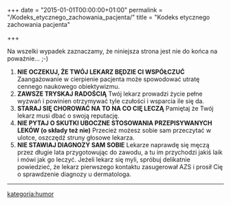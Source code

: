 +++
date = "2015-01-01T00:00:00+01:00"
permalink = "/Kodeks_etycznego_zachowania_pacjenta/"
title = "Kodeks etycznego zachowania pacjenta"

+++

Na wszelki wypadek zaznaczamy, że niniejsza strona jest nie do końca na poważnie... ;-)

1.  **NIE OCZEKUJ, ŻE TWÓJ LEKARZ BĘDZIE CI WSPÓŁCZUĆ**
    Zaangażowanie w cierpienie pacjenta może spowodować utratę cennego naukowego obiektywizmu.
2.  **ZAWSZE TRYSKAJ RADOŚCIĄ**
    Twój lekarz prowadzi życie pełne wyzwań i powinien otrzymywać tyle czułości i wsparcia ile się da.
3.  **STARAJ SIĘ CHOROWAĆ NA TO NA CO CIĘ LECZĄ**
     Pamiętaj że Twój lekarz musi dbać o swoją reputację.
4.  **NIE PYTAJ O SKUTKI UBOCZNE STOSOWANIA PRZEPISYWANYCH LEKÓW (o składy też nie)**
    Przecież możesz sobie sam przeczytać w ulotce, oszczędź struny głosowe lekarza.
5.  **NIE STAWIAJ DIAGNOZY SAM SOBIE**
    Lekarze naprawdę się męczą przez długie lata przygotowując do zawodu, a tu im przychodzi jakiś laik i mówi jak go leczyć. Jeżeli lekarz się myli, spróbuj delikatnie powiedzieć, że lekarz pierwszego kontaktu zasugerował AZS i prosił Cię o sprawdzenie diagnozy u dermatologa.

------------------------------------------------------------------------

[kategoria:humor](/atopedia/kategoria:humor "wikilink")